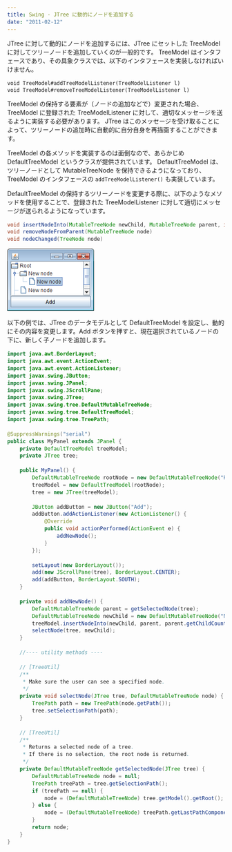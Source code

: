 ```yaml
---
title: Swing - JTree に動的にノードを追加する
date: "2011-02-12"
---
```


JTree に対して動的にノードを追加するには、JTree にセットした TreeModel に対してツリーノードを追加していくのが一般的です。
TreeModel はインタフェースであり、その具象クラスでは、以下のインタフェースを実装しなければいけません。

~~~
void TreeModel#addTreeModelListener(TreeModelListener l)
void TreeModel#removeTreeModelListener(TreeModelListener l)
~~~

TreeModel の保持する要素が（ノードの追加などで）変更された場合、TreeModel に登録された TreeModelListener に対して、適切なメッセージを送るように実装する必要があります。
JTree はこのメッセージを受け取ることによって、ツリーノードの追加時に自動的に自分自身を再描画することができます。

TreeModel の各メソッドを実装するのは面倒なので、あらかじめ DefaultTreeModel というクラスが提供されています。
DefaultTreeModel は、ツリーノードとして MutableTreeNode を保持できるようになっており、TreeModel のインタフェースの `addTreeModelListener()` も実装しています。

DefaultTreeModel の保持するツリーノードを変更する際に、以下のようなメソッドを使用することで、登録された TreeModelListener に対して適切にメッセージが送られるようになっています。

~~~ java
void insertNodeInto(MutableTreeNode newChild, MutableTreeNode parent, int index)
void removeNodeFromParent(MutableTreeNode node)
void nodeChanged(TreeNode node)
~~~

![jtree-default-treemodel.png](./jtree-default-treemodel.png)

以下の例では、JTree のデータモデルとして DefaultTreeModel を設定し、動的にその内容を変更します。Add ボタンを押すと、現在選択されているノードの下に、新しく子ノードを追加します。

~~~ java
import java.awt.BorderLayout;
import java.awt.event.ActionEvent;
import java.awt.event.ActionListener;
import javax.swing.JButton;
import javax.swing.JPanel;
import javax.swing.JScrollPane;
import javax.swing.JTree;
import javax.swing.tree.DefaultMutableTreeNode;
import javax.swing.tree.DefaultTreeModel;
import javax.swing.tree.TreePath;

@SuppressWarnings("serial")
public class MyPanel extends JPanel {
    private DefaultTreeModel treeModel;
    private JTree tree;

    public MyPanel() {
        DefaultMutableTreeNode rootNode = new DefaultMutableTreeNode("Root");
        treeModel = new DefaultTreeModel(rootNode);
        tree = new JTree(treeModel);

        JButton addButton = new JButton("Add");
        addButton.addActionListener(new ActionListener() {
            @Override
            public void actionPerformed(ActionEvent e) {
                addNewNode();
            }
        });

        setLayout(new BorderLayout());
        add(new JScrollPane(tree), BorderLayout.CENTER);
        add(addButton, BorderLayout.SOUTH);
    }

    private void addNewNode() {
        DefaultMutableTreeNode parent = getSelectedNode(tree);
        DefaultMutableTreeNode newChild = new DefaultMutableTreeNode("New node");
        treeModel.insertNodeInto(newChild, parent, parent.getChildCount());
        selectNode(tree, newChild);
    }

    //---- utility methods ----

    // [TreeUtil]
    /**
     * Make sure the user can see a specified node.
     */
    private void selectNode(JTree tree, DefaultMutableTreeNode node) {
        TreePath path = new TreePath(node.getPath());
        tree.setSelectionPath(path);
    }

    // [TreeUtil]
    /**
     * Returns a selected node of a tree.
     * If there is no selection, the root node is returned.
     */
    private DefaultMutableTreeNode getSelectedNode(JTree tree) {
        DefaultMutableTreeNode node = null;
        TreePath treePath = tree.getSelectionPath();
        if (treePath == null) {
            node = (DefaultMutableTreeNode) tree.getModel().getRoot();
        } else {
            node = (DefaultMutableTreeNode) treePath.getLastPathComponent();
        }
        return node;
    }
}
~~~

